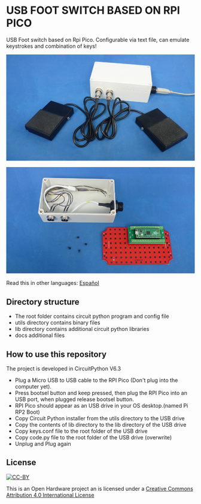 # USB FOOT SWITCH BASED ON RPI PICO

USB Foot switch based on Rpi Pico. Configurable via text file, can emulate keystrokes and combination of keys!

![DIN-RAIL](docs/footswitch.png)

![PIECES](docs/footswitchopen.png)

Read this in other languages: [Español](docs/README.es.md)

## Directory structure

* The root folder contains circuit python program and config file
* utils directory contains binary files
* lib directory contains additional circuit python libraries
* docs additional files

## How to use this repository

The project is developed in CircuitPython V6.3
* Plug a Micro USB to USB cable to the RPI Pico (Don't plug into the computer yet).
* Press bootsel button and keep pressed, then plug the RPI Pico into an USB port, when plugged release bootsel button.
* RPI Pico should appear as an USB drive in your OS desktop.(named Pi RP2 Boot)
* Copy Circuit Python installer from the utils directory to the USB drive 
* Copy the contents of lib directory to the lib directory of the USB drive 
* Copy keys.conf file to the root folder of the USB drive 
* Copy code.py file to the root folder of the USB drive (overwrite)
* Unplug and Plug again



## License
[![CC-BY](https://i.creativecommons.org/l/by/4.0/88x31.png)](https://creativecommons.org/licenses/by/4.0/)

This is an Open Hardware project an is licensed under a [Creative Commons Attribution 4.0 International License](https://creativecommons.org/licenses/by/4.0/)

